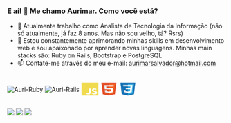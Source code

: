 ### E aí! 👋 Me chamo Aurimar. Como você está? 

- 🔭 Atualmente trabalho como Analista de Tecnologia da Informação (não só atualmente, já faz 8 anos. Mas não sou velho, tá? Rsrs)
- 🌱 Estou constantemente aprimorando minhas skills em desenvolvimento web e sou apaixonado por aprender novas linguagens. Minhas main stacks são: Ruby on Rails, Bootstrap e PostgreSQL
- 📫 Contate-me através do meu e-mail: aurimarsalvador@hotmail.com

<div style="display: inline_block"><br>
  <img align="center" alt="Auri-Ruby" height="30" width="40" src="https://cdn.jsdelivr.net/gh/devicons/devicon@latest/icons/ruby/ruby-original.svg">
  <img align="center" alt="Auri-Rails" height="30" width="40" src="https://cdn.jsdelivr.net/gh/devicons/devicon@latest/icons/rails/rails-original-wordmark.svg">
  <img align="center" alt="Auri-Js" height="30" width="40" src="https://raw.githubusercontent.com/devicons/devicon/master/icons/javascript/javascript-plain.svg">
  <img align="center" alt="Auri-HTML" height="30" width="40" src="https://raw.githubusercontent.com/devicons/devicon/master/icons/html5/html5-original.svg">
  <img align="center" alt="Auri-CSS" height="30" width="40" src="https://raw.githubusercontent.com/devicons/devicon/master/icons/css3/css3-original.svg">
</div>

##

<div> 
  <a href="https://instagram.com/auri.salv" target="_blank"><img src="https://img.shields.io/badge/-Instagram-%23E4405F?style=for-the-badge&logo=instagram&logoColor=white" target="_blank"></a>
  <a href="https://www.linkedin.com/in/aurimarsalvador" target="_blank"><img src="https://img.shields.io/badge/-LinkedIn-%230077B5?style=for-the-badge&logo=linkedin&logoColor=white" target="_blank"></a>
  <a href="mailto:aurimarsalvador@hotmail.com"><img src="https://img.shields.io/badge/Gmail-D14836?style=for-the-badge&logo=gmail&logoColor=white" target="_blank"></a>
</div>
